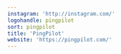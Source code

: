 ```yaml
---
instagram: 'http://instagram.com/'
logohandle: pingpilot
sort: pingpilot
title: 'PingPilot'
website: 'https://pingpilot.com/'
---
```

